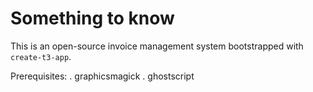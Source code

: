 # Something to know

This is an open-source invoice management system bootstrapped with `create-t3-app`.

Prerequisites:
. graphicsmagick
. ghostscript
